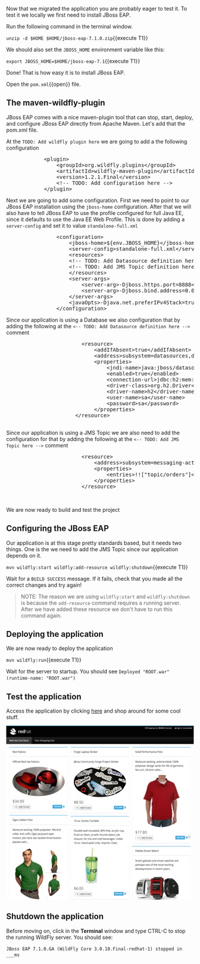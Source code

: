 Now that we migrated the application you are probably eager to test it. To test it we locally we first need to install JBoss EAP.

Run the following command in the terminal window.

``unzip -d $HOME $HOME/jboss-eap-7.1.0.zip``{{execute T1}}

We should also set the `JBOSS_HOME` environment variable like this:

``export JBOSS_HOME=$HOME/jboss-eap-7.1``{{execute T1}}

Done! That is how easy it is to install JBoss EAP. 

Open the `pom.xml`{{open}} file.

## The maven-wildfly-plugin
JBoss EAP comes with a nice maven-plugin tool that can stop, start, deploy, and configure JBoss EAP directly from Apache Maven. Let's add that the pom.xml file.

At the `TODO: Add wildfly plugin here` we are going to add a the following configuration

<pre class="file" data-filename="pom.xml" data-target="insert" data-marker="<!-- TODO: Add wildfly plugin here -->">
            &lt;plugin&gt;
                &lt;groupId&gt;org.wildfly.plugins&lt;/groupId&gt;
                &lt;artifactId&gt;wildfly-maven-plugin&lt;/artifactId&gt;
                &lt;version&gt;1.2.1.Final&lt;/version&gt;
                &lt;!-- TODO: Add configuration here --&gt;
            &lt;/plugin&gt;
</pre>

Next we are going to add some configuration. First we need to point to our JBoss EAP installation using the `jboss-home` configuration. After that we will also have to tell JBoss EAP to use the profile configured for full Java EE, since it defaults to use the Java EE Web Profile. This is done by adding a `server-config` and set it to value `standalone-full.xml`

<pre class="file" data-filename="pom.xml" data-target="insert" data-marker="<!-- TODO: Add configuration here -->">
                &lt;configuration&gt;
                    &lt;jboss-home&gt;${env.JBOSS_HOME}&lt;/jboss-home&gt;
                    &lt;server-config&gt;standalone-full.xml&lt;/server-config&gt;
                    &lt;resources&gt;
                    &lt;!-- TODO: Add Datasource definition here --&gt;
                    &lt;!-- TODO: Add JMS Topic definition here --&gt;
                    &lt;/resources&gt;
                    &lt;server-args&gt;
                        &lt;server-arg&gt;-Djboss.https.port=8888&lt;/server-arg&gt;
                        &lt;server-arg&gt;-Djboss.bind.address=0.0.0.0&lt;/server-arg&gt;
                    &lt;/server-args&gt;
                    &lt;javaOpts&gt;-Djava.net.preferIPv4Stack=true&lt;/javaOpts&gt;
                &lt;/configuration&gt;
</pre>

Since our application is using a Database we also configuration that by adding the following at the ```<-- TODO: Add Datasource definition here -->``` comment

<pre class="file" data-filename="pom.xml" data-target="insert" data-marker="<!-- TODO: Add Datasource definition here -->">
                        &lt;resource&gt;
                            &lt;addIfAbsent&gt;true&lt;/addIfAbsent&gt;
                            &lt;address&gt;subsystem=datasources,data-source=CoolstoreDS&lt;/address&gt;
                            &lt;properties&gt;
                                &lt;jndi-name&gt;java:jboss/datasources/CoolstoreDS&lt;/jndi-name&gt;
                                &lt;enabled&gt;true&lt;/enabled&gt;
                                &lt;connection-url&gt;jdbc:h2:mem:test;DB_CLOSE_DELAY=-1&lt;/connection-url&gt;
                                &lt;driver-class&gt;org.h2.Driver&lt;/driver-class&gt;
                                &lt;driver-name&gt;h2&lt;/driver-name&gt;
                                &lt;user-name&gt;sa&lt;/user-name&gt;
                                &lt;password&gt;sa&lt;/password&gt;
                            &lt;/properties&gt;
                      &lt;/resource&gt;

</pre>

Since our application is using a JMS Topic we are also need to add the configuration for that by adding the following at the ```<-- TODO: Add JMS Topic here -->``` comment

<pre class="file" data-filename="pom.xml" data-target="insert" data-marker="<!-- TODO: Add JMS Topic definition here -->">
                        &lt;resource&gt;
                            &lt;address&gt;subsystem=messaging-activemq,server=default,jms-topic=orders&lt;/address&gt;
                            &lt;properties&gt;
                                &lt;entries&gt;!!["topic/orders"]&lt;/entries&gt;
                            &lt;/properties&gt;
                        &lt;/resource&gt;


</pre>

We are now ready to build and test the project

## Configuring the JBoss EAP 

Our application is at this stage pretty standards based, but it needs two things. One is the  we need to add the JMS Topic since our application depends on it. 

``mvn wildfly:start wildfly:add-resource wildfly:shutdown``{{execute T1}}

Wait for a `BUILD SUCCESS` message. If it fails, check that you made all the correct changes and try again!

> NOTE: The reason we are using `wildfly:start` and `wildfly:shutdown` is because the `add-resource` command requires a running server. After we have added these resource we don't have to run this command again.

## Deploying the application

We are now ready to deploy the application

``mvn wildfly:run``{{execute T1}}

Wait for the server to startup. You should see `Deployed "ROOT.war" (runtime-name: "ROOT.war")`
## Test the application

Access the application by clicking [here](https://[[HOST_SUBDOMAIN]]-8080-[[KATACODA_HOST]].environments.katacoda.com/) and shop around for some cool stuff.

![CoolStore Monolith](../../assets/moving-existing-apps/coolstore-web.png)

## Shutdown the application

Before moving on, click in the **Terminal** window and type CTRL-C to stop the running WildFly server. You should see:

```console
JBoss EAP 7.1.0.GA (WildFly Core 3.0.10.Final-redhat-1) stopped in ___ms
```









